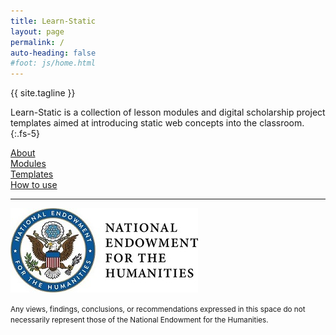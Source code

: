 ```yaml
---
title: Learn-Static
layout: page
permalink: /
auto-heading: false
#foot: js/home.html
---
```


<div class="h2 mb-4">{{ site.tagline }}</div>

Learn-Static is a collection of lesson modules and digital scholarship project templates aimed at introducing static web concepts into the classroom.
{:.fs-5}

<!--
<div class="text-center">
    <a class="btn btn-primary btn-lg" href="{{ '/about/' | relative_url }}">About</a>
    <a class="btn btn-success btn-lg text-white" href="{{ '/modules/' | relative_url }}">Modules</a>
    <a class="btn btn-warning btn-lg text-white" href="{{ '/templates/' | relative_url }}">Templates</a>
    <a class="btn btn-info btn-lg text-white" href="{{ '/howto/' | relative_url }}">How to use</a>
</div>
-->

<div class="row row-cols-1 row-cols-md-2 mt-3 mb-4 g-2">
    <div class="col">
        <div class="card h-100 bg-primary">
            <div class="card-body text-center py-5">
                <a href="{{ '/about/' | relative_url }}" class="stretched-link text-white h1">About</a>
            </div>
        </div>
    </div>
    <div class="col">
        <div class="card h-100 bg-success">
            <div class="card-body text-center py-5">
                <a href="{{ '/modules/' | relative_url }}" class="stretched-link text-white h1">Modules</a>
            </div>
        </div>
    </div>
    <div class="col">
        <div class="card h-100 bg-warning">
            <div class="card-body text-center py-5">
                <a href="{{ '/templates/' | relative_url }}" class="stretched-link text-white h1">Templates</a>
            </div>
        </div>
    </div>
    <div class="col">
        <div class="card h-100 bg-info">
            <div class="card-body text-center py-5">
                <a href="{{ '/howto/' | relative_url }}" class="stretched-link text-white h1">How to use</a>
            </div>
        </div>
    </div>
</div>

<hr>

<div class="row my-4 align-items-center">
    <div class="col-md-4">
        <a href="https://www.neh.gov/" target="_blank" rel="noopener">
            <img src="/assets/img/neh-logo-small.jpg" alt="A blue circle surrounding a bald eagle on the National Endowment for the Humanities seal" class="img-fluid">
        </a>
    </div>
    <div class="col-md-8">
        <p><small>Any views, findings, conclusions, or recommendations expressed in this space do not necessarily represent those of the National Endowment for the Humanities.</small></p>
    </div>
</div>

<!--
<div class="text-center my-5">
<a href="{{ '/browse/' | relative_url }}" class="btn btn-lg btn-outline-light text-dark h3">Or Browse Everything...</a>
</div>
-->
